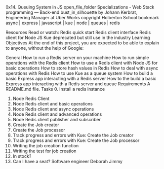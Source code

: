 0x14. Queuing System in JS
open_file_folder Specializations - Web Stack programming ― Back-end
bust_in_silhouette by Johann Kerbrat, Engineering Manager at Uber Works
copyright Holberton School
bookmark async | express | javascript | kue | node | queues | redis

Resources
Read or watch:
Redis quick start
Redis client interface
Redis client for Node JS
Kue deprecated but still use in the industry
Learning Objectives
At the end of this project, you are expected to be able to explain to anyone, without the help of Google:

General
How to run a Redis server on your machine
How to run simple operations with the Redis client
How to use a Redis client with Node JS for basic operations
How to store hash values in Redis
How to deal with async operations with Redis
How to use Kue as a queue system
How to build a basic Express app interacting with a Redis server
How to the build a basic Express app interacting with a Redis server and queue
Requirements
A README.md file.
Tasks
 0. Install a redis instance
 1. Node Redis Client
 2. Node Redis client and basic operations
 3. Node Redis client and async operations
 4. Node Redis client and advanced operations
 5. Node Redis client publisher and subscriber
 6. Create the Job creator
 7. Create the Job processor
 8. Track progress and errors with Kue: Create the Job creator
 9. Track progress and errors with Kue: Create the Job processor
 10. Writing the job creation function
 11. Writing the test for job creation
 12. In stock?
 13. Can I have a seat?
Software engineer
Deborah Jimmy
